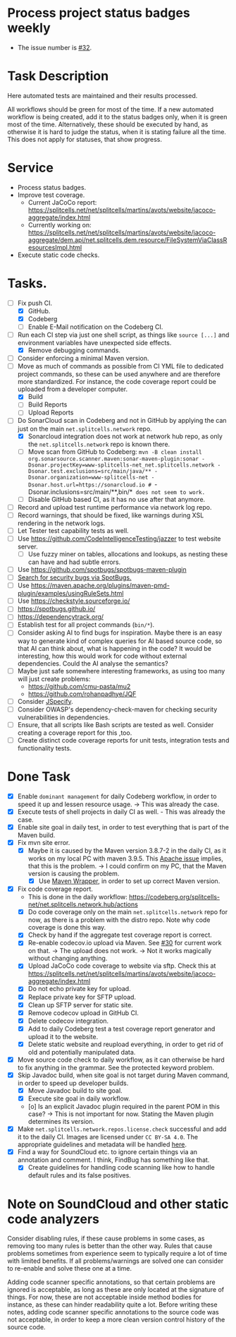 # Process project status badges weekly
* The issue number is [\#32](https://codeberg.org/splitcells-net/net.splitcells.network.community/issues/32).
# Task Description
Here automated tests are maintained and their results processed.

All workflows should be green for most of the time.
If a new automated workflow is being created, add it to the status badges only,
when it is green most of the time.
Alternatively, these should be executed by hand,
as otherwise it is hard to judge the status,
when it is stating failure all the time.
This does not apply for statuses, that show progress.
# Service
* Process status badges.
* Improve test coverage.
    * Current JaCoCo report: https://splitcells.net/net/splitcells/martins/avots/website/jacoco-aggregate/index.html
    * Currently working on: https://splitcells.net/net/splitcells/martins/avots/website/jacoco-aggregate/dem.api/net.splitcells.dem.resource/FileSystemViaClassResourcesImpl.html
* Execute static code checks.
# Tasks.
* [ ] Fix push CI.
    * [x] GitHub.
    * [x] Codeberg
    * [ ] Enable E-Mail notification on the Codeberg CI.
* [ ] Run each CI step via just one shell script, as things like `source [...]` and environment variables have unexpected side effects.
    * [x] Remove debugging commands.
* [ ] Consider enforcing a minimal Maven version.
* [ ] Move as much of commands as possible from CI YML file to dedicated project commands,
  so these can be used anywhere and are therefore more standardized.
  For instance, the code coverage report could be uploaded from a developer computer.
    * [x] Build
    * [ ] Build Reports
    * [ ] Upload Reports
* [ ] Do SonarCloud scan in Codeberg and not in GitHub by applying the can just on the main `net.splitcells.network` repo.
    * [x] Sonarcloud integration does not work at network hub repo, as only the `net.splitcells.network` repo is known there.
    * [ ] Move scan from GitHub to Codeberg: `mvn -B clean install org.sonarsource.scanner.maven:sonar-maven-plugin:sonar -Dsonar.projectKey=www-splitcells-net_net.splitcells.network -Dsonar.test.exclusions=src/main/java/** -Dsonar.organization=www-splitcells-net -Dsonar.host.url=https://sonarcloud.io # `-Dsonar.inclusions=src/main/**,bin/*` does not seem to work.`
    * [ ] Disable GitHub based CI, as it has no use after that anymore.
* [ ] Record and upload test runtime performance via network log repo.
* [ ] Record warnings, that should be fixed, like warnings during XSL rendering in the network logs.
* [ ] Let Tester test capability tests as well. 
* [ ] Use https://github.com/CodeIntelligenceTesting/jazzer to test website server.
    * [ ] Use fuzzy miner on tables, allocations and lookups, as nesting these can have and had subtle errors.
* [ ] Use https://github.com/spotbugs/spotbugs-maven-plugin
* [ ] [Search for security bugs via SpotBugs.](https://spotbugs.readthedocs.io/en/latest/maven.html)
* [ ] Use https://maven.apache.org/plugins/maven-pmd-plugin/examples/usingRuleSets.html
* [ ] Use https://checkstyle.sourceforge.io/
* [ ] https://spotbugs.github.io/
* [ ] https://dependencytrack.org/
* [ ] Establish test for all project commands (`bin/*`).
* [ ] Consider asking AI to find bugs for inspiration.
  Maybe there is an easy way to generate kind of complex queries for AI based source code,
  so that AI can think about, what is happening in the code?
  It would be interesting, how this would work for code without external dependencies.
  Could the AI analyse the semantics?
* [ ] Maybe just safe somewhere interesting frameworks, as using too many will just create problems:
    * https://github.com/cmu-pasta/mu2
    * https://github.com/rohanpadhye/JQF
* [ ] Consider [JSpecify](https://jspecify.dev/).
* [ ] Consider OWASP's dependency-check-maven for checking security vulnerabilities in dependencies.
* [ ] Ensure, that all scripts like Bash scripts are tested as well.
  Consider creating a coverage report for this ,too.
* [ ] Create distinct code coverage reports for unit tests, integration tests and functionality tests.
# Done Task
* [x] Enable `dominant management` for daily Codeberg workflow, in order to speed it up and lessen resource usage.
  -> This was already the case.
* [x] Execute tests of shell projects in daily CI as well. - This was already the case.
* [x] Enable site goal in daily test, in order to test everything that is part of the Maven build.
* [x] Fix mvn site error.
    * [x] Maybe it is caused by the Maven version 3.8.7-2 in the daily CI,
      as it works on my local PC with maven 3.9.5.
      This [Apache issue](https://issues.apache.org/jira/browse/MSITE-967) implies, that this is the problem.
      -> I could confirm on my PC, that the Maven version is causing the problem.
        * [x] Use [Maven Wrapper](https://maven.apache.org/tools/wrapper/), in order to set up correct Maven version.
* [x] Fix code coverage report.
    * This is done in the daily workflow: https://codeberg.org/splitcells-net/net.splitcells.network.hub/actions
    * [x] Do code coverage only on the main `net.splitcells.network` repo for now, as there is a problem with the distro repo.
      Note why code coverage is done this way.
    * [x] Check by hand if the aggregate test coverage report is correct.
    * [x] Re-enable codecov.io upload via Maven. See [\#30](../deployment/weekly-t30-deploy-tests.md) for current work on that. -> The upload does not work. -> Not it works magically without changing anything.
    * [x] Upload JaCoCo code coverage to website via sftp. Check this at https://splitcells.net/net/splitcells/martins/avots/website/jacoco-aggregate/index.html
    * [x] Do not echo private key for upload.
    * [x] Replace private key for SFTP upload.
    * [x] Clean up SFTP server for static site.
    * [x] Remove codecov upload in GitHub CI.
    * [x] Delete codecov integration.
    * [x] Add to daily Codeberg test a test coverage report generator and upload it to the website.
    * [x] Delete static website and reupload everything, in order to get rid of old and potentially manipulated data.
* [x] Move source code check to daily workflow, as it can otherwise be hard to fix anything in the grammar.
  See the protected keyword problem.
* [x] Skip Javadoc build, when site goal is not target during Maven command, in order to speed up developer builds.
    * [x] Move Javadoc build to site goal.
    * [x] Execute site goal in daily workflow.
    * [o] Is an explicit Javadoc plugin required in the parent POM in this case?
      -> This is not important for now.
      Stating the Maven plugin determines its version.
* [x] Make `net.splitcells.network.repos.license.check` successful and add it to the daily CI.
  Images are licensed under `CC BY-SA 4.0`. The appropriate guidelines and metadata will be handled [here](../documentation/2021-08-04-improve-licensing-practices.md).
* [x] Find a way for SoundCloud etc. to ignore certain things via an annotation and comment.
  I think, FindBug has something like that.
  * [x] Create guidelines for handling code scanning like how to handle default rules and its false positives.

# Note on SoundCloud and other static code analyzers

Consider disabling rules, if these cause problems in some cases,
as removing too many rules is better than the other way.
Rules that cause problems sometimes from experience seem to typically require a lot of time with limited benefits.
If all problems/warnings are solved one can consider to re-enable and solve these one at a time.

Adding code scanner specific annotations,
so that certain problems are ignored is acceptable,
as long as these are only located at the signature of things.
For now, these are not acceptable inside method bodies for instance,
as these can hinder readability quite a lot.
Before writing these notes, adding code scanner specific annotations to the source code was not acceptable,
in order to keep a more clean version control history of the source code.